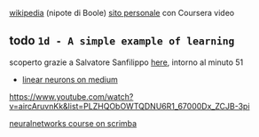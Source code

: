 

[wikipedia](https://en.wikipedia.org/wiki/Geoffrey_Hinton) (nipote di Boole)
[sito personale](https://www.cs.toronto.edu/~hinton/) con Coursera video


## todo `1d - A simple example of learning`



scoperto grazie a Salvatore Sanfilippo [here](https://www.youtube.com/watch?v=sMzsUnQX9Vk), intorno al minuto 51



- [linear neurons on medium](https://medium.com/liquid-carrot/creating-a-neural-network-from-scratch-in-javascript-part-1-e469f436442d)


https://www.youtube.com/watch?v=aircAruvnKk&list=PLZHQObOWTQDNU6R1_67000Dx_ZCJB-3pi



[neuralnetworks course on scrimba](https://scrimba.com/learn/neuralnetworks)
